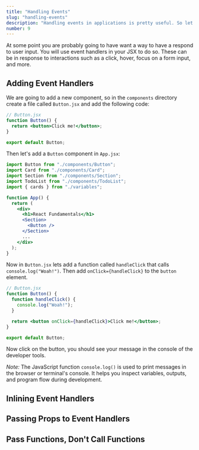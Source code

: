 ```yaml
---
title: "Handling Events"
slug: "handling-events"
description: "Handling events in applications is pretty useful. So let's learn about it."
number: 9
---
```


At some point you are probably going to have want a way to have a respond to user input. You will use event handlers in your JSX to do so. These can be in response to interactions such as a click, hover, focus on a form input, and more.

## Adding Event Handlers

We are going to add a new component, so in the `components` directory create a file called `Button.jsx` and add the following code:

```jsx
// Button.jsx
function Button() {
  return <button>Click me!</button>;
}

export default Button;
```

Then let's add a `Button` component in `App.jsx`:

```jsx
import Button from "./components/Button";
import Card from "./components/Card";
import Section from "./components/Section";
import TodoList from "./components/TodoList";
import { cards } from "./variables";

function App() {
  return (
    <div>
      <h1>React Fundamentals</h1>
      <Section>
        <Button />
      </Section>
      ...
    </div>
  );
}
```

Now in `Button.jsx` lets add a function called `handleClick` that calls `console.log("Woah!")`. Then add `onClick={handleClick}` to the `button` element.

```jsx
// Button.jsx
function Button() {
  function handleClick() {
    console.log("Woah!");
  }

  return <button onClick={handleClick}>Click me!</button>;
}

export default Button;
```

Now click on the button, you should see your message in the console of the developer tools.

_Note:_ The JavaScript function `console.log()` is used to print messages in the browser or terminal's console. It helps you inspect variables, outputs, and program flow during development.

## Inlining Event Handlers

## Passing Props to Event Handlers

## Pass Functions, Don't Call Functions
